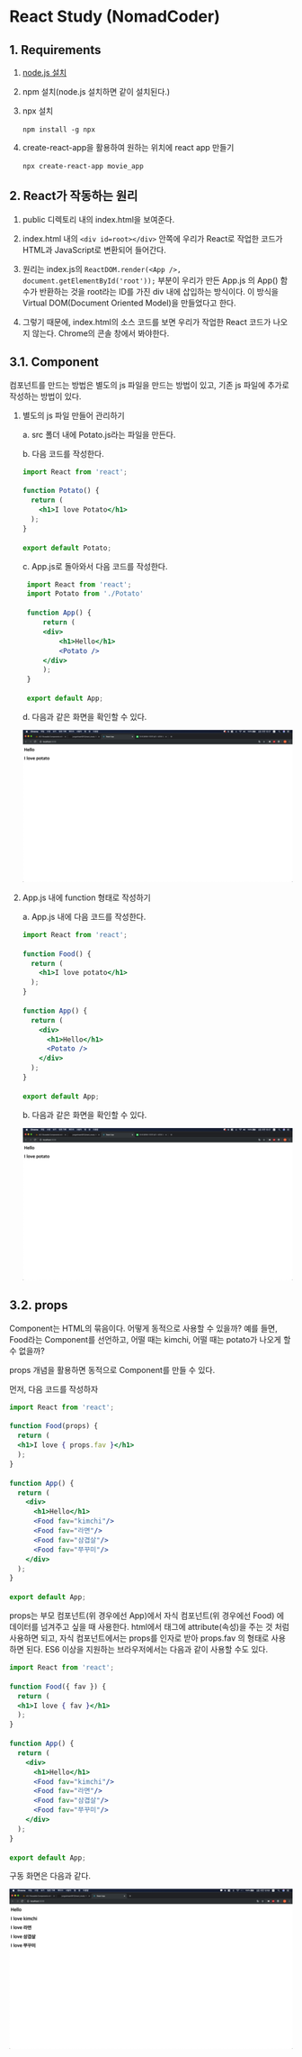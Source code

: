 # React Study (NomadCoder)

## 1. Requirements

1. [node.js 설치](https://nodejs.org/ko/)

2. npm 설치(node.js 설치하면 같이 설치된다.)

3. npx 설치 
  
    `npm install -g npx`

4. create-react-app을 활용하여 원하는 위치에 react app 만들기 

    `npx create-react-app movie_app`

## 2. React가 작동하는 원리
1. public 디렉토리 내의 index.html을 보여준다.

2. index.html 내의 `<div id=root></div>` 안쪽에 우리가 React로 작업한 코드가 HTML과 JavaScript로 변환되어 들어간다.
  
3. 원리는 index.js의 `ReactDOM.render(<App />, document.getElementById('root'));` 부분이 우리가 만든 App.js 의 App() 함수가 반환하는 것을 root라는 ID를 가진 div 내에 삽입하는 방식이다. 이 방식을 Virtual DOM(Document Oriented Model)을 만들었다고 한다.

4. 그렇기 때문에, index.html의 소스 코드를 보면 우리가 작업한 React 코드가 나오지 않는다. Chrome의 콘솔 창에서 봐야한다.

## 3.1. Component

컴포넌트를 만드는 방법은 별도의 js 파일을 만드는 방법이 있고, 기존 js 파일에 추가로 작성하는 방법이 있다.

1. 별도의 js 파일 만들어 관리하기

   a. src 폴더 내에 Potato.js라는 파일을 만든다.

   b. 다음 코드를 작성한다.

      ```jsx
      import React from 'react';
      
      function Potato() {
        return (
          <h1>I love Potato</h1>
        );
      }
      
      export default Potato;
      ```

   c.  App.js로 돌아와서 다음 코드를 작성한다.

   ```jsx
    import React from 'react';
    import Potato from './Potato'
   
    function App() {
        return (
        <div>
            <h1>Hello</h1>
            <Potato />
        </div>
        );
    }
    
    export default App;
   ```

   d. 다음과 같은 화면을 확인할 수 있다.

      <img src="./markdown_images/Hello I love potato.png">

2. App.js 내에 function 형태로 작성하기

    a. App.js 내에 다음 코드를 작성한다.
    
    ```jsx
    import React from 'react';
    
    function Food() {
      return (
        <h1>I love potato</h1>
      );
    }
    
    function App() {
      return (
        <div>
          <h1>Hello</h1>
          <Potato />
        </div>
      );
    }
    
    export default App;
    
    ```
    
    b. 다음과 같은 화면을 확인할 수 있다.
    
    <img src="./markdown_images/Hello I love potato.png">

## 3.2. props

Component는 HTML의 묶음이다. 어떻게 동적으로 사용할 수 있을까?
예를 들면, Food라는 Component를 선언하고, 어떨 때는 kimchi, 어떨 때는 potato가 나오게 할 수 없을까?

props 개념을 활용하면 동적으로 Component를 만들 수 있다.

먼저, 다음 코드를 작성하자

```jsx
import React from 'react';

function Food(props) {
  return (
  <h1>I love { props.fav }</h1>
  );
}

function App() {
  return (
    <div>
      <h1>Hello</h1>
      <Food fav="kimchi"/>
      <Food fav="라면"/>
      <Food fav="삼겹살"/>
      <Food fav="쭈꾸미"/>
    </div>
  );
}

export default App;

```

props는 부모 컴포넌트(위 경우에선 App)에서 자식 컴포넌트(위 경우에선 Food) 에 데이터를 넘겨주고 싶을 때 사용한다.
html에서 태그에 attribute(속성)을 주는 것 처럼 사용하면 되고, 자식 컴포넌트에서는 props를 인자로 받아 props.fav 의 형태로 사용하면 된다.
ES6 이상을 지원하는 브라우저에서는 다음과 같이 사용할 수도 있다.

```jsx
import React from 'react';

function Food({ fav }) {
  return (
  <h1>I love { fav }</h1>
  );
}

function App() {
  return (
    <div>
      <h1>Hello</h1>
      <Food fav="kimchi"/>
      <Food fav="라면"/>
      <Food fav="삼겹살"/>
      <Food fav="쭈꾸미"/>
    </div>
  );
}

export default App;

```

구동 화면은 다음과 같다.

<img src="./markdown_images/props.png">

 

